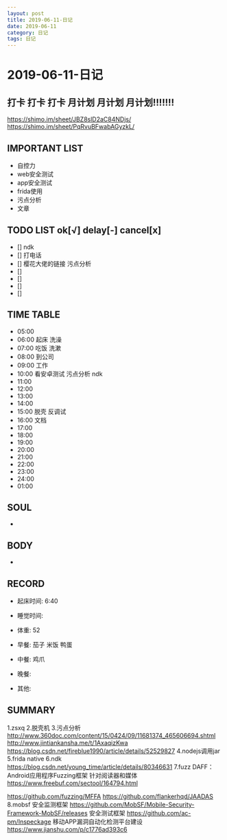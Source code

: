 ```yaml
---
layout: post
title: 2019-06-11-日记
date: 2019-06-11
category: 日记
tags: 日记
---
```

# 2019-06-11-日记
## 打卡 打卡 打卡 月计划 月计划 月计划!!!!!!!
https://shimo.im/sheet/JBZ8slD2aC84NDjs/
https://shimo.im/sheet/PqRvuBFwabAGyzkL/
 
## IMPORTANT LIST
 
* 自控力
* web安全测试
* app安全测试
* frida使用
* 污点分析
* 文章
 
## TODO LIST ok[√] delay[-]  cancel[x]
 
* [] ndk
* [] 打电话
* [] 樱花大佬的链接 污点分析
* [] 
* [] 
* [] 
* [] 
 
## TIME TABLE
 
* 05:00 
* 06:00 起床 洗澡
* 07:00 吃饭 洗漱
* 08:00 到公司
* 09:00 工作
* 10:00 看安卓测试 污点分析 ndk
* 11:00 
* 12:00 
* 13:00 
* 14:00 
* 15:00 脱壳 反调试 
* 16:00 文档
* 17:00 
* 18:00 
* 19:00 
* 20:00 
* 21:00 
* 22:00 
* 23:00 
* 24:00 
* 01:00 
 
## SOUL
 
* 
 
## BODY
 
* 
 
## RECORD
 
* 起床时间:  6:40
* 睡觉时间:  
 
* 体重:  52
 
* 早餐:  茄子 米饭 鸭蛋
* 中餐:  鸡爪
* 晚餐:  
* 其他:  
 
## SUMMARY

1.zsxq
2.脱壳机
3.污点分析
http://www.360doc.com/content/15/0424/09/11681374_465606694.shtml
http://www.jintiankansha.me/t/1AxaqizKwa
https://blog.csdn.net/fireblue1990/article/details/52529827
4.nodejs调用jar
5.frida native
6.ndk https://blog.csdn.net/young_time/article/details/80346631
7.fuzz
DAFF：Android应用程序Fuzzing框架
针对阅读器和媒体
https://www.freebuf.com/sectool/164794.html

https://github.com/fuzzing/MFFA
https://github.com/flankerhqd/JAADAS
8.mobsf 安全监测框架
https://github.com/MobSF/Mobile-Security-Framework-MobSF/releases
安全测试框架
https://github.com/ac-pm/Inspeckage
移动APP漏洞自动化检测平台建设
https://www.jianshu.com/p/c1776ad393c6
 
 
